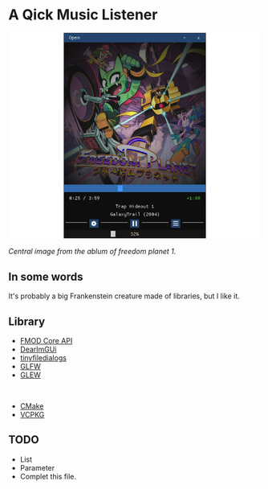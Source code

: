 
# A Qick Music Listener

<p align="center">
  <img src="assets/repository/image/Screenshot_1.png" />
</p>

*Central image from the ablum of freedom planet 1.*

## In some words

It's probably a big Frankenstein creature made of libraries, but I like it.

## Library

- [FMOD Core API](https://www.fmod.com/docs/2.03/api/core-api.html)
- [DearImGUi](https://github.com/ocornut/imgui)
- [tinyfiledialogs](https://github.com/native-toolkit/libtinyfiledialogs)
- [GLFW](https://www.glfw.org/)
- [GLEW](https://glew.sourceforge.net/)

<br/>

- [CMake](https://cmake.org/)
- [VCPKG](https://vcpkg.io/en/)

## TODO

- List
- Parameter
- Complet this file.